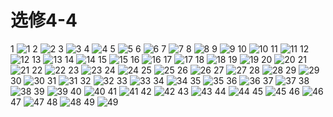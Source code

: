 # 选修4-4

1 
![1](../../book/人教版高中数学A版选修4-4/人教版高中数学A版选修4-4_1.png)
2 
![2](../../book/人教版高中数学A版选修4-4/人教版高中数学A版选修4-4_2.png)
3 
![3](../../book/人教版高中数学A版选修4-4/人教版高中数学A版选修4-4_3.png)
4 
![4](../../book/人教版高中数学A版选修4-4/人教版高中数学A版选修4-4_4.png)
5 
![5](../../book/人教版高中数学A版选修4-4/人教版高中数学A版选修4-4_5.png)
6 
![6](../../book/人教版高中数学A版选修4-4/人教版高中数学A版选修4-4_6.png)
7 
![7](../../book/人教版高中数学A版选修4-4/人教版高中数学A版选修4-4_7.png)
8 
![8](../../book/人教版高中数学A版选修4-4/人教版高中数学A版选修4-4_8.png)
9 
![9](../../book/人教版高中数学A版选修4-4/人教版高中数学A版选修4-4_9.png)
10 
![10](../../book/人教版高中数学A版选修4-4/人教版高中数学A版选修4-4_10.png)
11 
![11](../../book/人教版高中数学A版选修4-4/人教版高中数学A版选修4-4_11.png)
12 
![12](../../book/人教版高中数学A版选修4-4/人教版高中数学A版选修4-4_12.png)
13 
![13](../../book/人教版高中数学A版选修4-4/人教版高中数学A版选修4-4_13.png)
14 
![14](../../book/人教版高中数学A版选修4-4/人教版高中数学A版选修4-4_14.png)
15 
![15](../../book/人教版高中数学A版选修4-4/人教版高中数学A版选修4-4_15.png)
16 
![16](../../book/人教版高中数学A版选修4-4/人教版高中数学A版选修4-4_16.png)
17 
![17](../../book/人教版高中数学A版选修4-4/人教版高中数学A版选修4-4_17.png)
18 
![18](../../book/人教版高中数学A版选修4-4/人教版高中数学A版选修4-4_18.png)
19 
![19](../../book/人教版高中数学A版选修4-4/人教版高中数学A版选修4-4_19.png)
20 
![20](../../book/人教版高中数学A版选修4-4/人教版高中数学A版选修4-4_20.png)
21 
![21](../../book/人教版高中数学A版选修4-4/人教版高中数学A版选修4-4_21.png)
22 
![22](../../book/人教版高中数学A版选修4-4/人教版高中数学A版选修4-4_22.png)
23 
![23](../../book/人教版高中数学A版选修4-4/人教版高中数学A版选修4-4_23.png)
24 
![24](../../book/人教版高中数学A版选修4-4/人教版高中数学A版选修4-4_24.png)
25 
![25](../../book/人教版高中数学A版选修4-4/人教版高中数学A版选修4-4_25.png)
26 
![26](../../book/人教版高中数学A版选修4-4/人教版高中数学A版选修4-4_26.png)
27 
![27](../../book/人教版高中数学A版选修4-4/人教版高中数学A版选修4-4_27.png)
28 
![28](../../book/人教版高中数学A版选修4-4/人教版高中数学A版选修4-4_28.png)
29 
![29](../../book/人教版高中数学A版选修4-4/人教版高中数学A版选修4-4_29.png)
30 
![30](../../book/人教版高中数学A版选修4-4/人教版高中数学A版选修4-4_30.png)
31 
![31](../../book/人教版高中数学A版选修4-4/人教版高中数学A版选修4-4_31.png)
32 
![32](../../book/人教版高中数学A版选修4-4/人教版高中数学A版选修4-4_32.png)
33 
![33](../../book/人教版高中数学A版选修4-4/人教版高中数学A版选修4-4_33.png)
34 
![34](../../book/人教版高中数学A版选修4-4/人教版高中数学A版选修4-4_34.png)
35 
![35](../../book/人教版高中数学A版选修4-4/人教版高中数学A版选修4-4_35.png)
36 
![36](../../book/人教版高中数学A版选修4-4/人教版高中数学A版选修4-4_36.png)
37 
![37](../../book/人教版高中数学A版选修4-4/人教版高中数学A版选修4-4_37.png)
38 
![38](../../book/人教版高中数学A版选修4-4/人教版高中数学A版选修4-4_38.png)
39 
![39](../../book/人教版高中数学A版选修4-4/人教版高中数学A版选修4-4_39.png)
40 
![40](../../book/人教版高中数学A版选修4-4/人教版高中数学A版选修4-4_40.png)
41 
![41](../../book/人教版高中数学A版选修4-4/人教版高中数学A版选修4-4_41.png)
42 
![42](../../book/人教版高中数学A版选修4-4/人教版高中数学A版选修4-4_42.png)
43 
![43](../../book/人教版高中数学A版选修4-4/人教版高中数学A版选修4-4_43.png)
44 
![44](../../book/人教版高中数学A版选修4-4/人教版高中数学A版选修4-4_44.png)
45 
![45](../../book/人教版高中数学A版选修4-4/人教版高中数学A版选修4-4_45.png)
46 
![46](../../book/人教版高中数学A版选修4-4/人教版高中数学A版选修4-4_46.png)
47 
![47](../../book/人教版高中数学A版选修4-4/人教版高中数学A版选修4-4_47.png)
48 
![48](../../book/人教版高中数学A版选修4-4/人教版高中数学A版选修4-4_48.png)
49 
![49](../../book/人教版高中数学A版选修4-4/人教版高中数学A版选修4-4_49.png)
